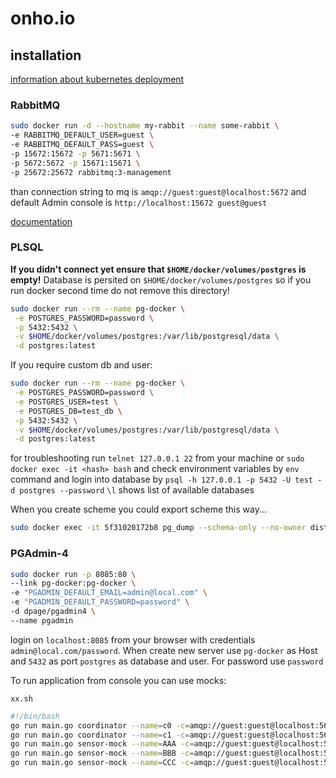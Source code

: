 # onho.io


## installation


[information about kubernetes deployment](https://stackoverflow.com/questions/25540711/docker-postgres-pgadmin-local-connection)

### RabbitMQ
```bash
sudo docker run -d --hostname my-rabbit --name some-rabbit \
-e RABBITMQ_DEFAULT_USER=guest \
-e RABBITMQ_DEFAULT_PASS=guest \
-p 15672:15672 -p 5671:5671 \
-p 5672:5672 -p 15671:15671 \
-p 25672:25672 rabbitmq:3-management
```

than connection string to mq is `amqp://guest:guest@localhost:5672` and default Admin console is `http://localhost:15672 guest@guest`

[documentation](https://godoc.org/github.com/streadway/amqp) 

### PLSQL

**If you didn't connect yet ensure that `$HOME/docker/volumes/postgres` is empty!**
Database is persited on `$HOME/docker/volumes/postgres` so if you run docker second time
do not remove this directory!

```bash
sudo docker run --rm --name pg-docker \
 -e POSTGRES_PASSWORD=password \
 -p 5432:5432 \
 -v $HOME/docker/volumes/postgres:/var/lib/postgresql/data \
 -d postgres:latest
```


If you require custom db and user:
```bash
sudo docker run --rm --name pg-docker \
 -e POSTGRES_PASSWORD=password \
 -e POSTGRES_USER=test \
 -e POSTGRES_DB=test_db \
 -p 5432:5432 \
 -v $HOME/docker/volumes/postgres:/var/lib/postgresql/data \
 -d postgres:latest 
```


for troubleshooting run `telnet 127.0.0.1 22` from your machine
or `sudo docker exec -it <hash> bash` and check environment variables 
by `env` command and login into database by `psql -h 127.0.0.1 -p 5432 -U test -d postgres --password`
`\l` shows list of available databases


When you create scheme you could export scheme this way... 
```bash
sudo docker exec -it 5f31020172b8 pg_dump --schema-only --no-owner distributed -U test > create_the_tables.sql
``` 

### PGAdmin-4

```bash
sudo docker run -p 8085:80 \
--link pg-docker:pg-docker \
-e "PGADMIN_DEFAULT_EMAIL=admin@local.com" \
-e "PGADMIN_DEFAULT_PASSWORD=password" \
-d dpage/pgadmin4 \
--name pgadmin
```

login on `localhost:8085` from your browser with credentials `admin@local.com/password`.
When create new server use `pg-docker` as Host and `5432` as port 
`postgres` as database and user. For password use `password`



To run application from console you can use mocks:

``xx.sh``
```bash
#!/bin/bash
go run main.go coordinator --name=c0 -c=amqp://guest:guest@localhost:5672 &
go run main.go coordinator --name=c1 -c=amqp://guest:guest@localhost:5672 &
go run main.go sensor-mock --name=AAA -c=amqp://guest:guest@localhost:5672 -f=1 &
go run main.go sensor-mock --name=BBB -c=amqp://guest:guest@localhost:5672 -f=2 &
go run main.go sensor-mock --name=CCC -c=amqp://guest:guest@localhost:5672 -f=4 
```